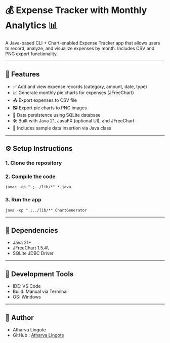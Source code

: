 # 💰 Expense Tracker with Monthly Analytics 📊

A Java-based CLI + Chart-enabled Expense Tracker app that allows users to record, analyze, and visualize expenses by month. Includes CSV and PNG export functionality.

---

## 🚀 Features

- ✅ Add and view expense records (category, amount, date, type)
- 📈 Generate monthly pie charts for expenses (JFreeChart)
- 📤 Export expenses to CSV file
- 🖼 Export pie charts to PNG images
- 💾 Data persistence using SQLite database
- 🛠 Built with Java 21, JavaFX (optional UI), and JFreeChart
- 🧪 Includes sample data insertion via Java class

---

## ⚙️ Setup Instructions

### 1. Clone the repository
### 2. Compile the code
```
javac -cp ".;../lib/*" *.java

```
### 3. Run the app 
```
java -cp ".;../lib/*" ChartGenerator
```

---

## 🧩 Dependencies
  - Java 21+
  - JFreeChart 1.5.4\
  - SQLite JDBC Driver

---

## 🧪 Development Tools

  - IDE: VS Code
  - Build: Manual via Terminal
  - OS: Windows

---

## 📝 Author
- Atharva Lingote
- GitHub : [Atharva Lingote](https://github.com/AtharvaLingote)

